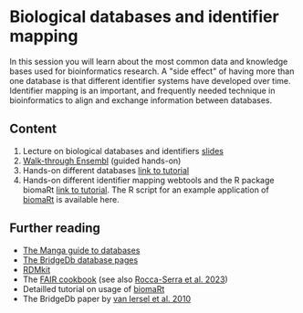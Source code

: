 # Biological databases and identifier mapping
In this session you will learn about the most common data and knowledge bases used for bioinformatics research. A "side effect" of having more than one database is that different identifier systems have developed over time. Identifier mapping is an important, and frequently needed technique in bioinformatics to align and exchange information between databases.
## Content
1. Lecture on biological databases and identifiers [slides](https://github.com/fehrhart/STREAMLINEworkshop.github.io/blob/main/Biological%20databases%20and%20ID%20mapping.pptx)
2. [Walk-through Ensembl](https://github.com/fehrhart/STREAMLINEworkshop.github.io/blob/main/Ensembl%20walk-through.pdf) (guided hands-on)
3. Hands-on different databases [link to tutorial](https://github.com/fehrhart/STREAMLINEworkshop.github.io/blob/main/Hands-on%20Databases.docx)
4. Hands-on different identifier mapping webtools and the R package biomaRt [link to tutorial](https://github.com/fehrhart/STREAMLINEworkshop.github.io/blob/main/Hands%20on%20identifier%20mapping.docx). The R script for an example application of [biomaRt](https://github.com/fehrhart/STREAMLINEworkshop.github.io/blob/main/BiomaRt.R) is available here. 
## Further reading
* [The Manga guide to databases](https://oberstar.eu.org/share/Documents/The-Manga-guide-to-databases.pdf)
* [The BridgeDb database pages](https://data.bridgedb.org/)
* [RDMkit](https://rdmkit.elixir-europe.org/identifiers) 
* The [FAIR cookbook](https://faircookbook.elixir-europe.org/content/recipes/interoperability/identifier-mapping.html) (see also [Rocca-Serra et al. 2023](https://doi.org/10.1038/s41597-023-02166-3))
* Detailled tutorial on usage of [biomaRt](https://bioconductor.org/packages/release/bioc/vignettes/biomaRt/inst/doc/accessing_ensembl.html)
* The BridgeDb paper by [van Iersel et al. 2010](https://bmcbioinformatics.biomedcentral.com/articles/10.1186/1471-2105-11-5) 

